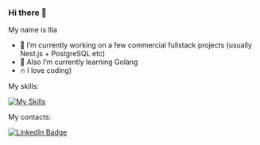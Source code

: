 ### Hi there 👋

My name is Ilia

- 🔭 I’m currently working on a few commercial fullstack projects (usually Nest.js + PostgreSQL etc)
- 🌱 Also I’m currently learning Golang
- 🔥 I love coding)
 
My skills:

[![My Skills](https://skillicons.dev/icons?i=js,ts,nodejs,nest,docker,jest,rabbitmq,postgres,postman,go,arduino,linux,php,vue)](https://skillicons.dev)

My contacts:

[    <img src="https://img.shields.io/badge/LinkedIn-blue?style=for-the-badge&logo=linkedin&logoColor=white" alt="LinkedIn Badge"/>
](https://www.linkedin.com/in/ilia-martens-9799a512b/?lipi=urn%3Ali%3Apage%3Ad_flagship3_feed%3BN%2BZClD%2FoTmWtBIrG22UphQ%3D%3D)
 
